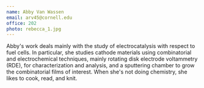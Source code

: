 ```yaml
---
name: Abby Van Wassen
email: arv45@cornell.edu
office: 202
photo: rebecca_1.jpg
---
```

Abby's work deals mainly with the study of electrocatalysis with respect to fuel cells. In particular, she studies cathode materials using combinatorial and electrochemical techniques, mainly rotating disk electrode voltammetry (RDE), for characterization and analysis, and a sputtering chamber to grow the combinatorial films of interest. When she's not doing chemistry, she likes to cook, read, and knit.